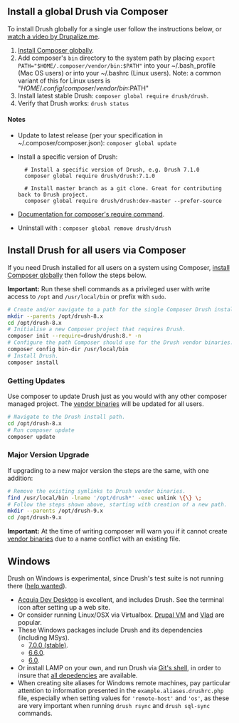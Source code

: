 Install a global Drush via Composer
------------------
To install Drush globally for a single user follow the instructions below, or [watch a video by Drupalize.me](https://youtu.be/eAtDaD8xz0Q).

1. [Install Composer globally][].
1. Add composer's `bin` directory to the system path by placing `export PATH="$HOME/.composer/vendor/bin:$PATH"` into your ~/.bash_profile (Mac OS users) or into your ~/.bashrc (Linux users).
Note: a common variant of this for Linux users is "$HOME/.config/composer/vendor/bin:$PATH"
1. Install latest stable Drush: `composer global require drush/drush`.
1. Verify that Drush works: `drush status`

#### Notes
* Update to latest release (per your specification in ~/.composer/composer.json): `composer global update`
* Install a specific version of Drush:

        # Install a specific version of Drush, e.g. Drush 7.1.0
        composer global require drush/drush:7.1.0

        # Install master branch as a git clone. Great for contributing back to Drush project.
        composer global require drush/drush:dev-master --prefer-source

* [Documentation for composer's require command](http://getcomposer.org/doc/03-cli.md#require).
* Uninstall with : `composer global remove drush/drush`

Install Drush for all users via Composer
------------
If you need Drush installed for all users on a system using Composer, [install Composer globally][] then follow the steps below.

**Important:** Run these shell commands as a privileged user with write access to `/opt` and `/usr/local/bin` or prefix with `sudo`.

```sh
# Create and/or navigate to a path for the single Composer Drush install.
mkdir --parents /opt/drush-8.x
cd /opt/drush-8.x
# Initialise a new Composer project that requires Drush.
composer init --require=drush/drush:8.* -n
# Configure the path Composer should use for the Drush vendor binaries.
composer config bin-dir /usr/local/bin
# Install Drush. 
composer install
```

### Getting Updates

Use composer to update Drush just as you would with any other composer managed project. The [vendor binaries][] will be updated for all users.

```sh
# Navigate to the Drush install path.
cd /opt/drush-8.x
# Run composer update
composer update
```

### Major Version Upgrade

If upgrading to a new major version the steps are the same, with one addition:

```sh
# Remove the existing symlinks to Drush vendor binaries. 
find /usr/local/bin -lname '/opt/drush*' -exec unlink \{\} \;
# Follow the steps shown above, starting with creation of a new path.
mkdir --parents /opt/drush-9.x
cd /opt/drush-9.x
```

**Important:** At the time of writing composer will warn you if it cannot create [vendor binaries][] due to a name conflict with an existing file. 

[Install Composer globally]: https://getcomposer.org/doc/00-intro.md#globally
[vendor binaries]: https://getcomposer.org/doc/articles/vendor-binaries.md

Windows
------------
Drush on Windows is experimental, since Drush's test suite is not running there ([help wanted](https://github.com/drush-ops/drush/issues/1612)).

- [Acquia Dev Desktop](https://www.acquia.com/downloads) is excellent, and includes Drush. See the terminal icon after setting up a web site.
- Or consider running Linux/OSX via Virtualbox. [Drupal VM](http://www.drupalvm.com/) and [Vlad](https://github.com/hashbangcode/vlad) are popular.
- These Windows packages include Drush and its dependencies (including MSys).
    - [7.0.0 (stable)](https://github.com/drush-ops/drush/releases/download/7.0.0/windows-7.0.0.zip).
    - [6.6.0](https://github.com/drush-ops/drush/releases/download/6.6.0/windows-6.6.0.zip).
    - [6.0](https://github.com/drush-ops/drush/releases/download/6.0.0/Drush-6.0-2013-08-28-Installer-v1.0.21.msi).
- Or install LAMP on your own, and run Drush via [Git's shell](https://git-for-windows.github.io/), in order to insure that [all depedencies](https://github.com/acquia/DevDesktopCommon/tree/master/bintools-win/msys/bin) are available.
- When creating site aliases for Windows remote machines, pay particular attention to information presented in the `example.aliases.drushrc.php` file, especially when setting values for `'remote-host'` and `'os'`, as these are very important when running `drush rsync` and `drush sql-sync` commands.
